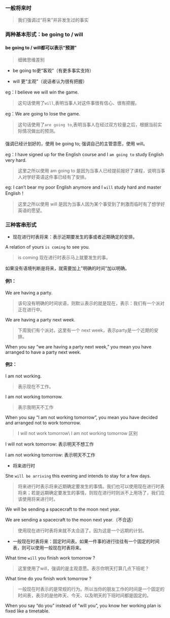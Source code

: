 ### 一般将来时

> 我们强调过“将来”并非发生过的事实

### 两种基本形式：be going to / will 

#### be going to / will都可以表示“预测”
> 细微思维差别

- be going to更“客观”（有更多事实支持）

- will 更“主观”（说话者认为很有把握）

eg：I believe we will win the game.

> 这句话使用了`will`,表明当事人对这件事很有信心、很有把握。

eg：We are going to lose the game.

> 这句话使用了`are going to`,表明当事人在经过双方较量之后，根据当前实际情况做出的预测。

#### 

强调已经计划好的，使用 be going to; 强调自己的主管意愿，使用 will。

eg：I have signed up for the English course and I `am going to` study English very hard.

> 这里之所以使用 am going to 是因为当事人已经提前报好了课程，说明当事人对学好英语这件事已经有了安排。

eg: I can’t bear my poor English anymore and I `will` study hard and master English！

> 这里之所以使用 will 是因为当事人因为某个事受到了刺激而临时有了想学好英语的愿望。

### 三种客串形式

- 现在进行时表将来：表示近期要发生的事或者近期确定的安排。

A relation of yours `is coming` to see you.

> is coming 现在进行时表示马上就要发生的事。

如果没有语境判断是将来，就需要加上"明确的时间"加以明确。

#### 例1：

We are having a party.

> 该句没有明确的时间状语，则默认表示的就是现在，表示：我们有一个派对正在进行中。

We are having a party next week.     

> 下周我们有个派对。这里有一个 next week，表示party是一个近期的安排。

When you say “we are having a party next week,” you mean you have arranged to have a party next week.


#### 例2：

I am not working.

> 表示现在不工作。

I am not working tomorrow.  

> 表示我明天不工作

When you say “I am not working tomorrow”, you mean you have decided and arranged not to work tomorrow.

> I will not work tomorrow\ I am not working tomorrow 区别

I will not work tomorrow: 表示明天不想工作

I am not working tomorrow: 表示明天不工作


- 将来进行时

She `will be arriving` this evening and intends to stay for a few days.

> 将来进行时表示将来近期确定要发生的事情。我们也可以使用现在进行时表将来；若是远期确定要发生的事情，则现在进行时则派不上用场了，我们应该使用将来进行时。

We will be sending a spacecraft to the moon next year.

We are sending a spacecraft to the moon next year.（不合适）
> 使用现在进行时表将来就不太合适了。因为这是一个远期的计划。

- 一般现在时表将来：固定时间表。如果一件事的进行往往有一个固定的时间表，则可以使用一般现在时表将来。

What time `will` you finish work tomorrow ?

> 这里使用了will，强调的是主观意愿。表示你明天打算几点下班呢？     

What time do you finish work tomorrow ?  
> 一般现在时表示的是常规的行为。所以当你的朋友工作的时间是一个固定的时间表，表示的是他昨天、今天、以及明天的下班时间都是固定的。

When you say “do you” instead of “will you”, you know her working plan is fixed like a timetable.




 








